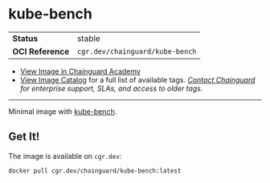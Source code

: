 <!--monopod:start-->
# kube-bench
| | |
| - | - |
| **Status** | stable |
| **OCI Reference** | `cgr.dev/chainguard/kube-bench` |


* [View Image in Chainguard Academy](https://edu.chainguard.dev/chainguard/chainguard-images/reference/kube-bench/overview/)
* [View Image Catalog](https://console.enforce.dev/images/catalog) for a full list of available tags.
*[Contact Chainguard](https://www.chainguard.dev/chainguard-images) for enterprise support, SLAs, and access to older tags.*

---
<!--monopod:end-->

Minimal image with [kube-bench](https://github.com/aquasecurity/kube-bench).

## Get It!

The image is available on `cgr.dev`:

```
docker pull cgr.dev/chainguard/kube-bench:latest
```
